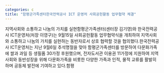 ```yaml
---
categories: c
title: "함평군가족센터한국전력공사 ICT 운영처 사회공헌활동 업무협약 체결"
---
```

지역사회와 소통하고 나눔의 가치를 실현함평군가족센터(센터장 김기영)와 한국전력공사 ICT운영처(처장 이영구)는 9월15일 사회공헌활동 업무협약식을 개최하여 지역사회와 소통하고 나눔의 가치를 실현하는 동반자로서 상호 협력할 것을 협의했다.한국전력공사 ICT운영처는 지난 9월6일 추석명절을 맞아 함평군가족센터를 방문하여 다문화가족에 쌀과 과일 등 생필품 30가정 후원했으며, 전자도서관 이용권 11가정에 지원하여 지역사회와 동반성장을 위해 다문화가족을 비롯한 다양한 가족과 인적, 물적 교류를 활발히 하며 공동체 발전에 기여하고 있다.함평